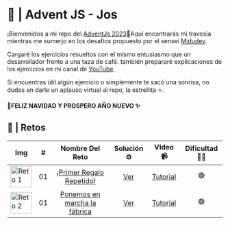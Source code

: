 # 🎄 | **Advent JS - Jos**

¡Bienvenidos a mi repo del [AdventJs 2023](https://adventjs.dev/es)🚀Aquí encontrarás mi travesía mientras me sumerjo en los desafíos propuesto por el sensei [Midudev](https://github.com/midudev).

Cargaré los ejercicios resueltos con el mismo entusiasmo que un desarrollador frente a una taza de café. también prepararé explicaciones de los ejercicios en mi canal de [YouTube](https://www.youtube.com/channel/UCvL8rGNZ0CirC04GL6zimBQ).

Si encuentras útil algún ejercicio o simplemente te sacó una sonrisa, no dudes en darle un aplauso virtual al repo, la estrellita ⭐.

**🎅FELIZ NAVIDAD Y PROSPERO AÑO NUEVO ✨**

## 🎲 | Retos
| Img | # | Nombre Del Reto |Solución ⚙ |Video 📹 | Dificultad 🏋️‍♂️|
|----------|:----------:|:----------:|:----------:|:----------:|:----------:|
| <img  src="https://adventjs.dev/challenges-2023/1.png"  alt="Reto 1"  width="50"  height="50">  | 01  | [¡Primer Regalo Repetido!](https://adventjs.dev/es/challenges/2023/1)   |[Ver](https://github.com/josueJouvin/adventJs2023/tree/main/Retos/Reto-01)|[Tutorial](https://www.youtube.com/watch?v=iewqbuaWXyM&t=5s&ab_channel=JosueJouvin)|🟢|
| <img  src="https://adventjs.dev/challenges-2023/2.png"  alt="Reto 2"  width="50"  height="50">  | 01  | [Ponemos en marcha la fábrica](https://adventjs.dev/es/challenges/2023/2)   |[Ver](https://github.com/josueJouvin/adventJs2023/tree/main/Retos/Reto-02)|[Tutorial](https://www.youtube.com/watch?v=i207Z9G-YFI&ab_channel=JosueJouvin)|🟢|
